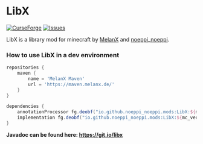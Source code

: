 # LibX

[![CurseForge](http://cf.way2muchnoise.eu/full_412525_downloads.svg)](https://www.curseforge.com/minecraft/mc-mods/libx)
[![Issues](https://img.shields.io/github/issues/noeppi-noeppi/LibX)](https://github.com/noeppi-noeppi/LibX/issues)

LibX is a library mod for minecraft by [MelanX](https://www.curseforge.com/members/melanx/projects) and [noeppi_noeppi](https://www.curseforge.com/members/noeppinoeppi/projects).


### How to use LibX in a dev environment

```groovy
repositories {
    maven {
        name = 'MelanX Maven'
        url = 'https://maven.melanx.de/'
    }
}

dependencies {
    annotationProcessor fg.deobf("io.github.noeppi_noeppi.mods:LibX:${mc_version}-${libx-version}")
    implementation fg.deobf("io.github.noeppi_noeppi.mods:LibX:${mc_version}-${libx-version}")
}
```

**Javadoc can be found here: https://git.io/libx**
